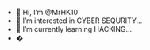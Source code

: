 - 👋 Hi, I’m @MrHK10
- 👀 I’m interested in CYBER SEQURITY...
- 🌱 I’m currently learning HACKING...
- �

<!---
MrHK10/MrHK10 is a ✨ special ✨ repository because its `README.md` (this file) appears on your GitHub profile.
You can click the Preview link to take a look at your changes.
--->
